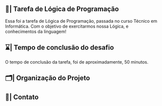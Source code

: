 ## 📑| Tarefa de Lógica de Programação

  Essa foi a tarefa de Lógica de Programação, passada no curso Técnico em Informática. Com o objetivo de exercitarmos nossa Lógica, e conhecimentos da linguagem!
   
## ⌛| Tempo de conclusão do desafio
 
  O tempo de conclusão da tarefa, foi de aproximadamente, 50 minutos.   
   
## 🗂️| Organização do Projeto   
             
                                                               
                                                
                                      
## 📱| Contato            
      
      
    
      
  
   


 


 





